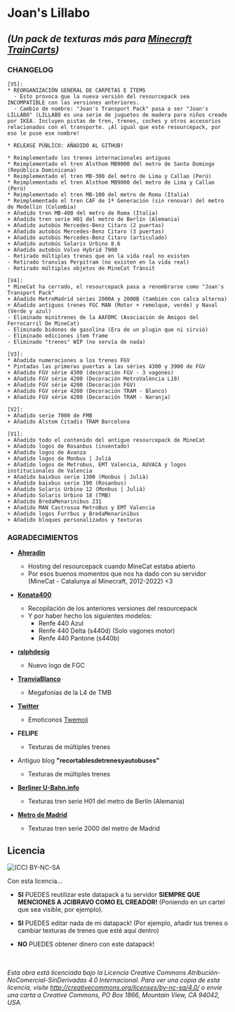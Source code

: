 # Joan's Lillabo
## _(Un pack de texturas más para [Minecraft TrainCarts](https://www.spigotmc.org/resources/traincarts.39592/))_

### CHANGELOG
````
[V5]:
* REORGANIZACIÓN GENERAL DE CARPETAS E ÍTEMS
  · Esto provoca que la nueva versión del resourcepack sea INCOMPATIBLE con las versiones anteriores.
  · Cambio de nombre: "Joan's Transport Pack" pasa a ser "Joan's LILLABO" (LILLABO es una serie de juguetes de madera para niños creado por IKEA. Incluyen pistas de tren, trenes, coches y otros accesorios relacionados con el transporte. ¡Al igual que este resourcepack, por eso le puse ese nombre!

* RELEASE PÚBLICO: AÑADIDO AL GITHUB!

* Reimplementado los trenes internacionales antiguos
* Reimplementado el tren Alsthom MB9000 del metro de Santo Domingo (República Dominicana)
* Reimplementado el tren MB-300 del metro de Lima y Callao (Perú)
* Reimplementado el tren Alsthom MB9000 del metro de Lima y Callao (Perú)
* Reimplementado el tren MB-100 del metro de Roma (Italia)
* Reimplementado el tren CAF de 1ª Generación (sin renovar) del metro de Medellín (Colombia)
+ Añadido tren MB-400 del metro de Roma (Italia)
+ Añadido tren serie H01 del metro de Berlín (Alemania)
+ Añadido autobús Mercedes-Benz Citaro (2 puertas)
+ Añadido autobús Mercedes-Benz Citaro (3 puertas)
+ Añadido autobús Mercedes-Benz Citaro (articulado)
+ Añadido autobús Solaris Urbino 8.6
+ Añadido autobús Volvo Hybrid 7900
- Retirado múltiples trenes que en la vida real no existen
- Retirado tranvías Perpitram (no existen en la vida real)
- Retirado múltiples objetos de MineCat Trànsit

[V4]:
* MineCat ha cerrado, el resourcepack pasa a renombrarse como "Joan's Transport Pack"
+ Añadido MetroMadrid séries 2000A y 2000B (también con calca alterna)
+ Añadido antiguos trenes FGC MAN (Motor + remolque, verde) y Naval (Verde y azul)
- Eliminado minitrenes de la AAFDMC (Asociación de Amigos del Ferrocarril De MineCat)
- Eliminado bidones de gasolina (Era de un plugin que ni sirvió)
- Eliminado ediciones item frame
- Eliminado "trenes" WIP (no servía de nada)

[V3]:
* Añadida numeraciones a los trenes FGV
* Pintadas las primeras puertas a las séries 4300 y 3900 de FGV
+ Añadido FGV série 4300 (decoración FGV - 3 vagones)
+ Añadido FGV série 4200 (Decoración MetroValència L10)
+ Añadido FGV série 4200 (Decoración FGV)
+ Añadido FGV série 4200 (Decoración TRAM - Blanco)
+ Añadido FGV série 4200 (Decoración TRAM - Naranja)

[V2]:
+ Añadido serie 7000 de FMB
+ Añadido Alstom Citadis TRAM Barcelona

[V1]:
+ Añadido tоdo el contenido del antiguo resourcepack de MineCat
+ Añadido logos de Rosanbus (inventado)
+ Añadido logos de Avanza
+ Añadido logos de Monbus | Julià
+ Añadido logos de Metrobus, EMT Valencia, AUVACA y logos institucionales de Valencia
+ Añadido baixbus serie 1300 (Monbus | Julià)
+ Añadido baixbus serie 190 (Rosanbus)
+ Añadido Solaris Urbino 12 (Monbus | Julià)
+ Añadido Solaris Urbino 18 (TMB)
+ Añadido BredaMenarinibus 231
+ Añadido MAN Castrosua MetroBus y EMT Valencia
+ Añadido logos Furrbus y BredaMenarinibus
+ Añadido bloques personalizados y texturas
````

### AGRADECIMIENTOS
- [**Aheradin**](https://www.aheradin.com)
  - Hosting del resourcepack cuando MineCat estaba abierto
  - Por esos buenos momentos que nos ha dado con su servidor (MineCat - Catalunya al Minecraft, 2012-2022) <3


- [**Konata400**](https://www.konata.es)
  - Recopilación de los anteriores versiones del resourcepack
  - Y por haber hecho los siguientes modelos:
    - Renfe 440 Azul
    - Renfe 440 Delta (s440d) (Solo vagones motor)
    - Renfe 440 Pantone (s440b)


- [**ralphdesig**](https://www.twitter.com/ralphdesig)
  - Nuevo logo de FGC


- [**TranviaBlanco**](https://www.twitter.com/blancotranvia)
  - Megafonías de la L4 de TMB


- [**Twitter**](https://github.com/twitter/)
  - Emoticonos [Twemoji](https://github.com/twitter/twemoji)


- **FELIPE**
  - Texturas de múltiples trenes


- Antiguo blog **"recortablesdetrenesyautobuses"**
  - Texturas de múltiples trenes


- [**Berliner U-Bahn.info**](http://berliner-u-bahn.info/basteln.php)
  - Texturas tren serie H01 del metro de Berlín (Alemania)


- [**Metro de Madrid**](https://www.metromadrid.es/es/noticia/descargate-nuestro-recortable-del-tren-de-la-navidad)
  - Texturas tren serie 2000 del metro de Madrid


## Licencia
![(CC) BY-NC-SA](https://co.creativecommons.net/wp-content/uploads/sites/27/2008/02/by-nc-sa.png)

Con esta licencia...
- **__SI__** PUEDES reutilizar este datapack a tu servidor **SIEMPRE QUE MENCIONES A JCIBRAVO COMO EL CREADOR!** (Poniendo en un cartel que sea visible, por ejemplo).


- **__SI__** PUEDES editar nada de mi datapack! (Por ejemplo, añadir tus trenes o cambiar texturas de trenes que esté aquí dentro)


- **__NO__** PUEDES obtener dinero con este datapack!

<br></br>
_Esta obra está licenciada bajo la Licencia Creative Commons Atribución-NoComercial-SinDerivadas 4.0 Internacional. Para ver una copia de esta licencia, visite http://creativecommons.org/licenses/by-nc-sa/4.0/ o envíe una carta a Creative Commons, PO Box 1866, Mountain View, CA 94042, USA._